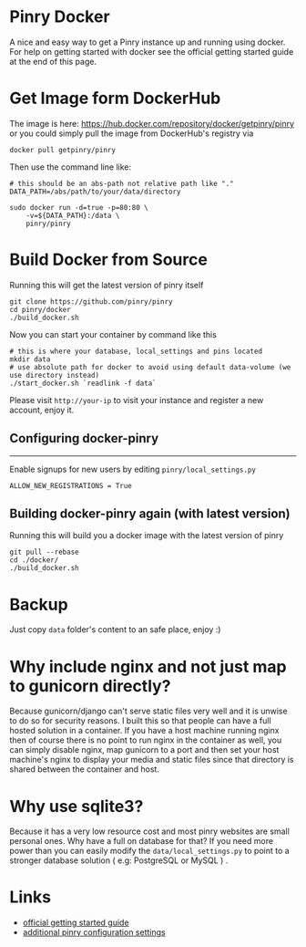 Pinry Docker
================

A nice and easy way to get a Pinry instance up and running using docker. For
help on getting started with docker see the official getting started guide at
the end of this page.


# Get Image form DockerHub

The image is here: https://hub.docker.com/repository/docker/getpinry/pinry
or you could simply pull the image from DockerHub's registry via
```
docker pull getpinry/pinry
```

Then use the command line like:

```
# this should be an abs-path not relative path like "."
DATA_PATH=/abs/path/to/your/data/directory

sudo docker run -d=true -p=80:80 \
    -v=${DATA_PATH}:/data \
    pinry/pinry
```

# Build Docker from Source


Running this will get the latest version of pinry itself
```
git clone https://github.com/pinry/pinry
cd pinry/docker
./build_docker.sh
```
Now you can start your container by command like this
```
# this is where your database, local_settings and pins located
mkdir data
# use absolute path for docker to avoid using default data-volume (we use directory instead)
./start_docker.sh `readlink -f data`
```
Please visit `http://your-ip` to visit your instance and register a new account, enjoy it.


## Configuring docker-pinry
------------------------
Enable signups for new users by editing `pinry/local_settings.py`
```
ALLOW_NEW_REGISTRATIONS = True
```

## Building docker-pinry again (with latest version)


Running this will build you a docker image with the latest version of pinry
```
git pull --rebase
cd ./docker/
./build_docker.sh
```

# Backup
Just copy `data` folder's content to an safe place, enjoy :)


# Why include nginx and not just map to gunicorn directly?

Because gunicorn/django can't serve static files very well and it is unwise to do
so for security reasons. I built this so that people can have a full hosted
solution in a container. If you have a host machine running nginx then of course
there is no point to run nginx in the container as well, you can simply disable
nginx, map gunicorn to a port and then set your host machine's nginx to display
your media and static files since that directory is shared between the container
and host.


# Why use sqlite3?

Because it has a very low resource cost and most pinry websites are small
personal ones. Why have a full on database for that? If you need more power
than you can easily modify the `data/local_settings.py` to point to a
stronger database solution ( e.g: PostgreSQL or MySQL ) .


# Links

+ [official getting started guide](http://www.docker.io/gettingstarted/)
+ [additional pinry configuration settings](https://github.com/pinry/pinry/blob/master/pinry/settings/local_settings.example.py)
